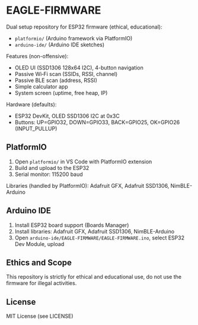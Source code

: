 # EAGLE-FIRMWARE

Dual setup repository for ESP32 firmware (ethical, educational):
- `platformio/` (Arduino framework via PlatformIO)
- `arduino-ide/` (Arduino IDE sketches)

Features (non-offensive):
- OLED UI (SSD1306 128x64 I2C), 4-button navigation
- Passive Wi‑Fi scan (SSIDs, RSSI, channel)
- Passive BLE scan (address, RSSI)
- Simple calculator app
- System screen (uptime, free heap, IP)

Hardware (defaults):
- ESP32 DevKit, OLED SSD1306 I2C at 0x3C
- Buttons: UP=GPIO32, DOWN=GPIO33, BACK=GPIO25, OK=GPIO26 (INPUT_PULLUP)

## PlatformIO
1. Open `platformio/` in VS Code with PlatformIO extension
2. Build and upload to the ESP32
3. Serial monitor: 115200 baud

Libraries (handled by PlatformIO): Adafruit GFX, Adafruit SSD1306, NimBLE-Arduino

## Arduino IDE
1. Install ESP32 board support (Boards Manager)
2. Install libraries: Adafruit GFX, Adafruit SSD1306, NimBLE-Arduino
3. Open `arduino-ide/EAGLE-FIRMWARE/EAGLE-FIRMWARE.ino`, select ESP32 Dev Module, upload

## Ethics and Scope
This repository is strictly for ethical and educational use, do not use the firmware for illegal activities.

## License
MIT License (see LICENSE)
